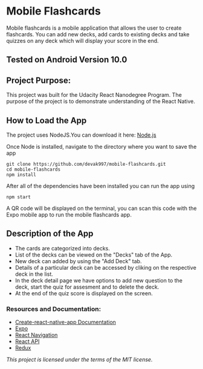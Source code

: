 # Mobile Flashcards

Mobile flashcards is a mobile application that allows the user to create flashcards. You can add new decks, add cards to existing decks and take quizzes on any deck which will display your score in the end.

## Tested on Android Version 10.0


## Project Purpose:

This project was built for the Udacity React Nanodegree Program. The purpose of the project is to demonstrate understanding of the React Native.

## How to Load the App

The project uses NodeJS.You can download it here: [Node.js](https://nodejs.org/en/)

Once Node is installed, navigate to the directory where you want to save the app

```
git clone https://github.com/devak997/mobile-flashcards.git
cd mobile-flashcards
npm install
```

After all of the dependencies have been installed you can run the app using

```
npm start
```

A QR code will be displayed on the terminal, you can scan this code with the Expo mobile app to run the mobile flashcards app.

## Description of the App

- The cards are categorized into decks.
- List of the decks can be viewed on the "Decks" tab of the App.
- New deck can added by using the "Add Deck" tab.
- Details of a particular deck can be accessed by cliking on the respective deck in the list.
- In the deck detail page we have options to add new question to the deck, start the quiz for assesment and to delete the deck.
- At the end of the quiz score is displayed on the screen.

### Resources and Documentation:

- [Create-react-native-app Documentation](https://github.com/expo/create-react-native-app)
- [Expo](https://docs.expo.io/)
- [React Navigation](https://reactnavigation.org/docs/getting-started)
- [React API](https://facebook.github.io/react/docs/react-api.html)
- [Redux](https://redux.js.org/introduction/getting-started)

_This project is licensed under the terms of the MIT license._
